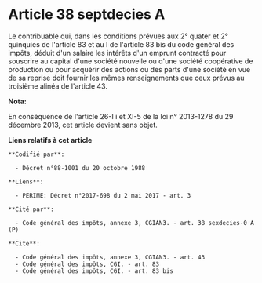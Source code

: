 # Article 38 septdecies A

Le contribuable qui, dans les conditions prévues aux 2° quater et 2° quinquies de l'article 83 et au I de l'article 83 bis du
code général des impôts, déduit d'un salaire les intérêts d'un emprunt contracté pour souscrire au capital d'une société
nouvelle ou d'une société coopérative de production ou pour acquérir des actions ou des parts d'une société en vue de sa
reprise doit fournir les mêmes renseignements que ceux prévus au troisième alinéa de l'article 43.

**Nota:**

En conséquence de l'article 26-I i et XI-5 de la loi n° 2013-1278 du 29 décembre 2013, cet article devient sans objet.

**Liens relatifs à cet article**

	**Codifié par**:

	  - Décret n°88-1001 du 20 octobre 1988

	**Liens**:

	  - PERIME: Décret n°2017-698 du 2 mai 2017 - art. 3

	**Cité par**:

	  - Code général des impôts, annexe 3, CGIAN3. - art. 38 sexdecies-0 A (P)

	**Cite**:

	  - Code général des impôts, annexe 3, CGIAN3. - art. 43
	  - Code général des impôts, CGI. - art. 83
	  - Code général des impôts, CGI. - art. 83 bis
